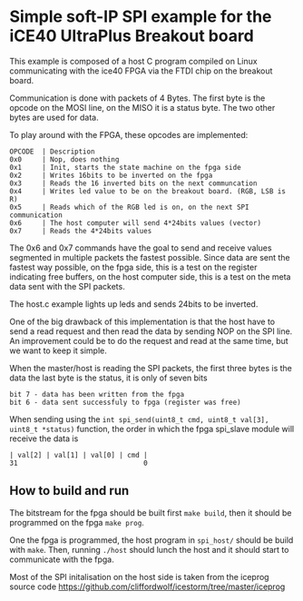 # Simple soft-IP SPI example for the iCE40 UltraPlus Breakout board

This example is composed of a host C program compiled on Linux communicating with the ice40 FPGA via the FTDI chip on the breakout board.

Communication is done with packets of 4 Bytes.
The first byte is the opcode on the MOSI line, on the MISO it is a status byte.
The two other bytes are used for data.

To play around with the FPGA, these opcodes are implemented:

```
OPCODE  | Description
0x0     | Nop, does nothing
0x1     | Init, starts the state machine on the fpga side
0x2     | Writes 16bits to be inverted on the fpga
0x3     | Reads the 16 inverted bits on the next communcation
0x4     | Writes led value to be on the breakout board. (RGB, LSB is R)
0x5     | Reads which of the RGB led is on, on the next SPI communication
0x6     | The host computer will send 4*24bits values (vector)
0x7     | Reads the 4*24bits values
```

The 0x6 and 0x7 commands have the goal to send and receive values segmented in multiple
packets the fastest possible. Since data are sent the fastest way possible, on the fpga side, this is a test on the register indicating
free buffers, on the host computer side, this is a test on the meta data sent with
the SPI packets.

The host.c example lights up leds and sends 24bits to be inverted.

One of the big drawback of this implementation is that the host have to send a read request
and then read the data by sending NOP on the SPI line. An improvement could be to do the
request and read at the same time, but we want to keep it simple.

When the master/host is reading the SPI packets, the first three bytes is the data
the last byte is the status, it is only of seven bits
```
bit 7 - data has been written from the fpga
bit 6 - data sent successfuly to fpga (register was free)
```

When sending using the ``int spi_send(uint8_t cmd, uint8_t val[3], uint8_t *status)`` function,
the order in which the fpga spi_slave module will receive the data is
```
| val[2] | val[1] | val[0] | cmd |
31                               0
```

## How to build and run

The bitstream for the fpga should be built first `make build`, then it should be programmed on the fpga `make prog`.

One the fpga is programmed, the host program in `spi_host/` should be build with `make`.
Then, running `./host` should lunch the host and it should start to communicate with the fpga.

Most of the SPI initalisation on the host side is taken from the iceprog source code
https://github.com/cliffordwolf/icestorm/tree/master/iceprog
